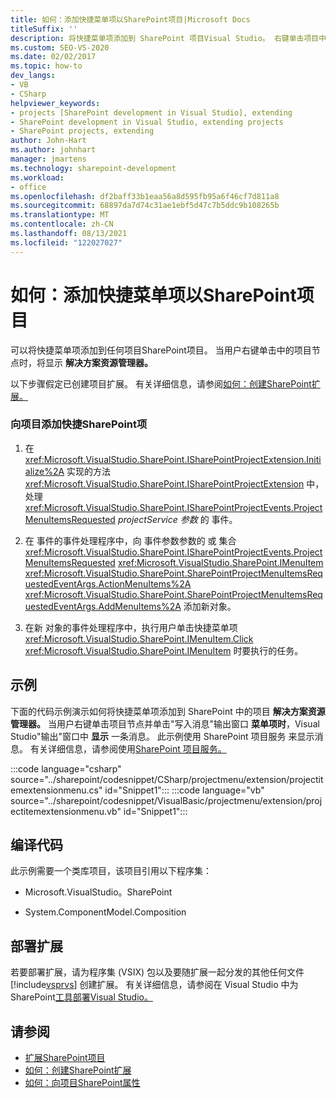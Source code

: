 ```yaml
---
title: 如何：添加快捷菜单项以SharePoint项目|Microsoft Docs
titleSuffix: ''
description: 将快捷菜单项添加到 SharePoint 项目Visual Studio。 右键单击项目中的项目节点时，将显示解决方案资源管理器。
ms.custom: SEO-VS-2020
ms.date: 02/02/2017
ms.topic: how-to
dev_langs:
- VB
- CSharp
helpviewer_keywords:
- projects [SharePoint development in Visual Studio], extending
- SharePoint development in Visual Studio, extending projects
- SharePoint projects, extending
author: John-Hart
ms.author: johnhart
manager: jmartens
ms.technology: sharepoint-development
ms.workload:
- office
ms.openlocfilehash: df2baff33b1eaa56a8d595fb95a6f46cf7d811a8
ms.sourcegitcommit: 68897da7d74c31ae1ebf5d47c7b5ddc9b108265b
ms.translationtype: MT
ms.contentlocale: zh-CN
ms.lasthandoff: 08/13/2021
ms.locfileid: "122027027"
---
```

# <a name="how-to-add-a-shortcut-menu-item-to-sharepoint-projects"></a>如何：添加快捷菜单项以SharePoint项目
  可以将快捷菜单项添加到任何项目SharePoint项目。 当用户右键单击中的项目节点时，将显示 **解决方案资源管理器。**

 以下步骤假定已创建项目扩展。 有关详细信息，请参阅[如何：创建SharePoint扩展。](../sharepoint/how-to-create-a-sharepoint-project-extension.md)

### <a name="to-add-a-shortcut-menu-item-to-sharepoint-projects"></a>向项目添加快捷SharePoint项

1. 在 <xref:Microsoft.VisualStudio.SharePoint.ISharePointProjectExtension.Initialize%2A> 实现的方法 <xref:Microsoft.VisualStudio.SharePoint.ISharePointProjectExtension> 中，处理 <xref:Microsoft.VisualStudio.SharePoint.ISharePointProjectEvents.ProjectMenuItemsRequested> *projectService 参数* 的 事件。

2. 在 事件的事件处理程序中，向 事件参数参数的 或 集合 <xref:Microsoft.VisualStudio.SharePoint.ISharePointProjectEvents.ProjectMenuItemsRequested> <xref:Microsoft.VisualStudio.SharePoint.IMenuItem> <xref:Microsoft.VisualStudio.SharePoint.SharePointProjectMenuItemsRequestedEventArgs.ActionMenuItems%2A> <xref:Microsoft.VisualStudio.SharePoint.SharePointProjectMenuItemsRequestedEventArgs.AddMenuItems%2A> 添加新对象。

3. 在新 对象的事件处理程序中，执行用户单击快捷菜单项 <xref:Microsoft.VisualStudio.SharePoint.IMenuItem.Click> <xref:Microsoft.VisualStudio.SharePoint.IMenuItem> 时要执行的任务。

## <a name="example"></a>示例
 下面的代码示例演示如何将快捷菜单项添加到 SharePoint 中的项目 **解决方案资源管理器。** 当用户右键单击项目节点并单击"写入消息"输出窗口 **菜单项时**，Visual Studio"输出"窗口中 **显示** 一条消息。 此示例使用 SharePoint 项目服务 来显示消息。 有关详细信息，请参阅使用[SharePoint 项目服务。](../sharepoint/using-the-sharepoint-project-service.md)

 :::code language="csharp" source="../sharepoint/codesnippet/CSharp/projectmenu/extension/projectitemextensionmenu.cs" id="Snippet1":::
 :::code language="vb" source="../sharepoint/codesnippet/VisualBasic/projectmenu/extension/projectitemextensionmenu.vb" id="Snippet1":::

## <a name="compile-the-code"></a>编译代码
 此示例需要一个类库项目，该项目引用以下程序集：

- Microsoft.VisualStudio。SharePoint

- System.ComponentModel.Composition

## <a name="deploy-the-extension"></a>部署扩展
 若要部署扩展，请为程序集 (VSIX) 包以及要随扩展一起分发的其他任何文件 [!include[vsprvs](../sharepoint/includes/vsprvs-md.md)] 创建扩展。 有关详细信息，请参阅在 Visual Studio 中为 SharePoint[工具部署Visual Studio。](../sharepoint/deploying-extensions-for-the-sharepoint-tools-in-visual-studio.md)

## <a name="see-also"></a>请参阅
- [扩展SharePoint项目](../sharepoint/extending-sharepoint-projects.md)
- [如何：创建SharePoint扩展](../sharepoint/how-to-create-a-sharepoint-project-extension.md)
- [如何：向项目SharePoint属性](../sharepoint/how-to-add-a-property-to-sharepoint-projects.md)
